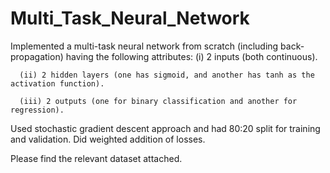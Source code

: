 # Multi_Task_Neural_Network

Implemented a multi-task neural network from scratch (including back-propagation) having the following attributes:
      (i) 2 inputs (both continuous).
      
      (ii) 2 hidden layers (one has sigmoid, and another has tanh as the activation function).
      
      (iii) 2 outputs (one for binary classification and another for regression).

      
Used stochastic gradient descent approach and had 80:20 split for training and validation.
Did weighted addition of losses.

Please find the relevant dataset attached. 
